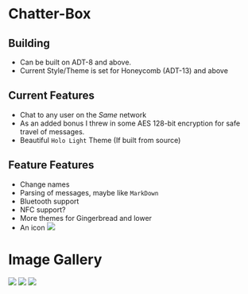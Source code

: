 Chatter-Box
===========

## Building 
 * Can be built on ADT-8 and above.
 * Current Style/Theme is set for Honeycomb (ADT-13) and above

## Current Features
 * Chat to any user on the *Same* network
 * As an added bonus I threw in some AES 128-bit encryption for safe travel of messages.
 * Beautiful `Holo Light` Theme (If built from source)

## Feature Features
 * Change names
 * Parsing of messages, maybe like `MarkDown`
 * Bluetooth support
 * NFC support?
 * More themes for Gingerbread and lower
 * An icon <img src='http://a0.twimg.com/profile_images/1897534867/bad-poker-face-2_mini.png'/>

# Image Gallery

<img src='http://i.imgur.com/h5fUo.png' />
<img src='http://i.imgur.com/MnRWq.png' />
<img src='http://i.imgur.com/2jocI.png' />
 
